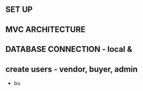 ## SET UP

## MVC ARCHITECTURE
## DATABASE CONNECTION - local &

## create users - vendor, buyer, admin
- bu
